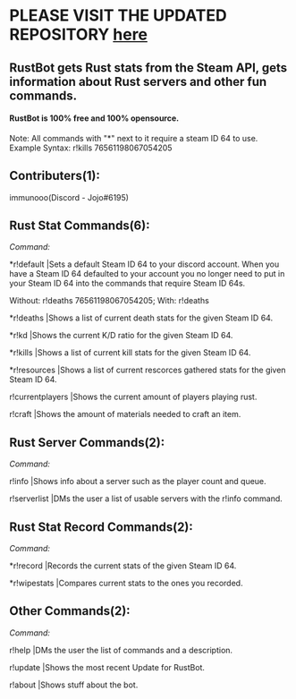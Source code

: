 # PLEASE VISIT THE UPDATED REPOSITORY [here](https://github.com/immunooo/RustBot)

RustBot gets Rust stats from the Steam API, gets information about Rust servers and other fun commands.
-------------------------------------------------------------------------------------------------------

#### RustBot is **100% free** and **100% opensource**. 

Note: All commands with "\*" next to it require a steam ID 64 to use. Example Syntax: r!kills 76561198067054205

Contributers(1):
----------------------

immunooo(Discord - Jojo#6195)

Rust Stat Commands(6):
----------------------

_Command:_

\*r!default      |Sets a default Steam ID 64 to your discord account. When you have a Steam ID 64 defaulted to your account you no longer need to put in your Steam ID 64 into the commands that require Steam ID 64s.

Without: r!deaths 76561198067054205; With: r!deaths



\*r!deaths       |Shows a list of current death stats for the given Steam ID 64.

\*r!kd           |Shows the current K/D ratio for the given Steam ID 64.

\*r!kills        |Shows a list of current kill stats for the given Steam ID 64.

\*r!resources    |Shows a list of current rescorces gathered stats for the given Steam ID 64.

r!currentplayers |Shows the current amount of players playing rust.

r!craft          |Shows the amount of materials needed to craft an item. 

Rust Server Commands(2):
------------------------

_Command:_

r!info         |Shows info about a server such as the player count and queue.

r!serverlist   |DMs the user a list of usable servers with the r!info command.

Rust Stat Record Commands(2):
-----------------------------

_Command:_

\*r!record     |Records the current stats of the given Steam ID 64.

\*r!wipestats  |Compares current stats to the ones you recorded.

Other Commands(2):
------------------

_Command:_

r!help    |DMs the user the list of commands and a description.

r!update |Shows the most recent Update for RustBot.

r!about   |Shows stuff about the bot.
